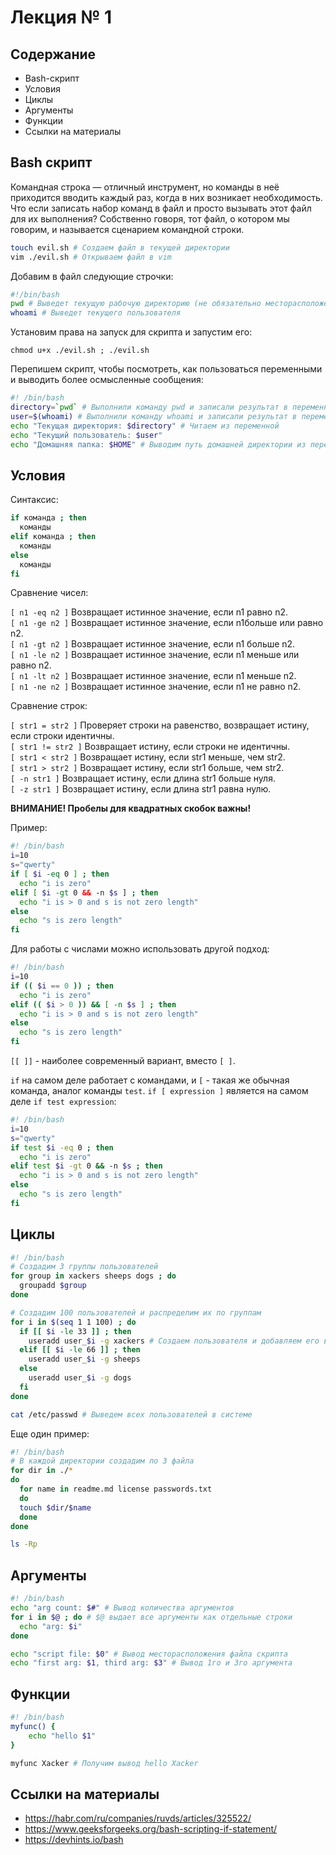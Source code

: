 # Лекция № 1

## Содержание

- Bash-скрипт
- Условия
- Циклы
- Аргументы
- Функции
- Ссылки на материалы

## Bash скрипт

Командная строка — отличный инструмент, но команды в неё приходится вводить каждый раз, когда в них возникает необходимость. Что если записать набор команд в файл и просто вызывать этот файл для их выполнения? Собственно говоря, тот файл, о котором мы говорим, и называется сценарием командной строки.

```bash
touch evil.sh # Создаем файл в текущей директории
vim ./evil.sh # Открываем файл в vim
```

Добавим в файл следующие строчки:

```bash
#!/bin/bash
pwd # Выведет текущую рабочую директорию (не обязательно месторасположение самого скрипта)
whoami # Выведет текущего пользователя
```

Установим права на запуск для скрипта и запустим его:

`chmod u+x ./evil.sh ; ./evil.sh`

Перепишем скрипт, чтобы посмотреть, как пользоваться переменными и выводить более осмысленные сообщения:

```bash
#! /bin/bash
directory=`pwd` # Выполнили команду pwd и записали результат в переменную directory
user=$(whoami) # Выполнили команду whoami и записали результат в переменную user
echo "Текущая директория: $directory" # Читаем из переменной
echo "Текущий пользователь: $user"
echo "Домашняя папка: $HOME" # Выводим путь домашней директории из переменной окружения
```

## Условия

Cинтаксис: 

```bash
if команда ; then
  команды
elif команда ; then
  команды
else
  команды
fi
```

Сравнение чисел:

`[ n1 -eq n2 ]` Возвращает истинное значение, если n1 равно n2.  
`[ n1 -ge n2 ]` Возвращает истинное значение, если n1больше или равно n2.  
`[ n1 -gt n2 ]` Возвращает истинное значение, если n1 больше n2.  
`[ n1 -le n2 ]` Возвращает истинное значение, если n1 меньше или равно n2.  
`[ n1 -lt n2 ]` Возвращает истинное значение, если n1 меньше n2.  
`[ n1 -ne n2 ]` Возвращает истинное значение, если n1 не равно n2.

Сравнение строк:

`[ str1 = str2 ]` Проверяет строки на равенство, возвращает истину, если строки идентичны.  
`[ str1 != str2 ]` Возвращает истину, если строки не идентичны.  
`[ str1 < str2 ]` Возвращает истину, если str1 меньше, чем str2.  
`[ str1 > str2 ]` Возвращает истину, если str1 больше, чем str2.  
`[ -n str1 ]` Возвращает истину, если длина str1 больше нуля.  
`[ -z str1 ]` Возвращает истину, если длина str1 равна нулю.

**ВНИМАНИЕ! Пробелы для квадратных скобок важны!**

Пример:

```bash
#! /bin/bash
i=10
s="qwerty"
if [ $i -eq 0 ] ; then
  echo "i is zero"
elif [ $i -gt 0 && -n $s ] ; then
  echo "i is > 0 and s is not zero length"
else
  echo "s is zero length"
fi
```

Для работы с числами можно использовать другой подход:
```bash
#! /bin/bash
i=10
if (( $i == 0 )) ; then
  echo "i is zero"
elif (( $i > 0 )) && [ -n $s ] ; then
  echo "i is > 0 and s is not zero length"
else
  echo "s is zero length"
fi
```

`[[ ]]` - наиболее современный вариант, вместо `[ ]`.

`if` на самом деле работает с командами, и `[` - такая же обычная команда, аналог команды `test`. `if [ expression ]` является на самом деле `if test expression`:
```bash
#! /bin/bash
i=10
s="qwerty"
if test $i -eq 0 ; then
  echo "i is zero"
elif test $i -gt 0 && -n $s ; then
  echo "i is > 0 and s is not zero length"
else
  echo "s is zero length"
fi
```

## Циклы

```bash
#! /bin/bash
# Создадим 3 группы пользователей
for group in xackers sheeps dogs ; do
  groupadd $group
done

# Создадим 100 пользователей и распределим их по группам
for i in $(seq 1 1 100) ; do
  if [[ $i -le 33 ]] ; then
    useradd user_$i -g xackers # Создаем пользователя и добавляем его в группу xackers
  elif [[ $i -le 66 ]] ; then
    useradd user_$i -g sheeps
  else
    useradd user_$i -g dogs
  fi
done

cat /etc/passwd # Выведем всех пользователей в системе
```

Еще один пример:

```bash
#! /bin/bash
# В каждой директории создадим по 3 файла
for dir in ./*
do
  for name in readme.md license passwords.txt
  do
  touch $dir/$name
  done 
done

ls -Rp
```

## Аргументы

```bash
#! /bin/bash
echo "arg count: $#" # Вывод количества аргументов
for i in $@ ; do # $@ выдает все аргументы как отдельные строки
  echo "arg: $i"
done

echo "script file: $0" # Вывод месторасположения файла скрипта
echo "first arg: $1, third arg: $3" # Вывод 1го и 3го аргумента
```

## Функции

```bash
#! /bin/bash
myfunc() {
    echo "hello $1"
}

myfunc Xacker # Получим вывод hello Xacker
```

## Ссылки на материалы

- https://habr.com/ru/companies/ruvds/articles/325522/
- https://www.geeksforgeeks.org/bash-scripting-if-statement/
- https://devhints.io/bash
